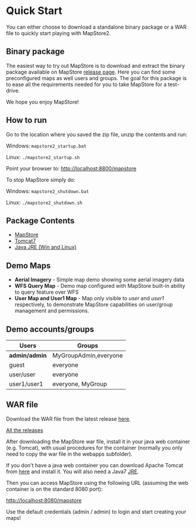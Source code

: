 # Quick Start

You can either choose to download a standalone binary package or a WAR file to quickly start playing with MapStore2.

## Binary package
The easiest way to try out MapStore is to download and extract the binary package available on MapStore [release page](https://github.com/geosolutions-it/MapStore2/releases/latest).
Here you can find some preconfigured maps as well users and groups.
The goal for this package is to ease all the requirements needed for you to take MapStore for a test-drive.

We hope you enjoy MapStore!

## How to run
Go to the location where you saved the zip file, unzip the contents and run:

Windows: `mapstore2_startup.bat`

Linux: `./mapstore2_startup.sh`

Point your browser to: [http://localhost:8800/mapstore](http://localhost:8800/mapstore)

To stop MapStore simply do:

Windows: `mapstore2_shutdown.bat`

Linux: `./mapstore2_shutdown.sh`

## Package Contents
* [MapStore](https://github.com/geosolutions-it/MapStore2/releases/latest)
* [Tomcat7](http://tomcat.apache.org/)
* [Java JRE (Win and Linux)](https://www.oracle.com/technetwork/java/javase/downloads/index.html)

## Demo Maps
* **Aerial Imagery** - Simple map demo showing some aerial imagery data
* **WFS Query Map** - Demo map configured with MapStore built-in ability to query feature over WFS
* **User Map and User1 Map** - Map only visible to *user* and *user1* respectively, to demonstrate MapStore capabilities on user/group management and permissions.

## Demo accounts/groups
| **Users**       | **Groups**            |
|-----------------|-----------------------|
| **admin/admin** | MyGroupAdmin,everyone |
| guest           | everyone              |
| user/user       | everyone              |
| user1/user1     | everyone, MyGroup     |

## WAR file

Download the WAR file from the latest release [here](https://github.com/geosolutions-it/MapStore2/releases/latest).

[All the releases](https://github.com/geosolutions-it/MapStore2/releases)

After downloading the MapStore war file, install it in your java web container (e.g. Tomcat), with usual procedures for the container (normally you only need to copy the war file in the webapps subfolder).

If you don't have a java web container you can download Apache Tomcat from [here](https://tomcat.apache.org/download-70.cgi) and install it. You will also need a Java7 [JRE](https://www.oracle.com/technetwork/java/javase/downloads/jre7-downloads-1880261.html).

Then you can access MapStore using the following URL (assuming the web container is on the standard 8080 port):

[http://localhost:8080/mapstore](http://localhost:8080/mapstore)

Use the default credentials (admin / admin) to login and start creating your maps!
